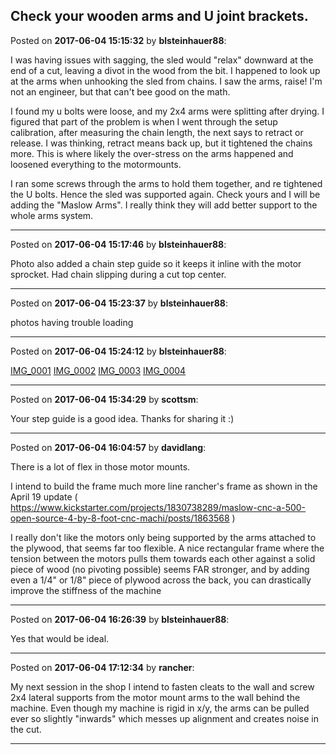 ## Check your wooden arms and U joint brackets.
Posted on **2017-06-04 15:15:32** by **blsteinhauer88**:

I was having issues with sagging, the sled would "relax" downward at the end of a cut, leaving a divot in the wood from the bit.  I happened to look up at the arms when unhooking the sled from chains.  I saw the arms, raise!   I'm not an engineer, but that can't bee good on the math.  



I found my u bolts were loose, and my 2x4 arms were splitting after drying.  I figured that part of the problem is when I went through the setup calibration, after measuring the chain length, the next says to retract or release.  I was thinking, retract means back up, but it tightened the chains more.  This is where likely the over-stress on the arms happened and loosened everything to the motormounts.  



I ran some screws through the arms to hold them together, and re tightened the U bolts.  Hence the sled was supported again.  Check yours and I will be adding the "Maslow Arms".  I really think they will add better support to the whole arms system.

---

Posted on **2017-06-04 15:17:46** by **blsteinhauer88**:

Photo also added a chain step guide so it keeps it inline with the motor sprocket.  Had chain slipping during a cut top center.

---

Posted on **2017-06-04 15:23:37** by **blsteinhauer88**:

photos having trouble loading

---

Posted on **2017-06-04 15:24:12** by **blsteinhauer88**:

[IMG_0001](/images/p9/p9jj_img_0001.jpg.jpg) [IMG_0002](/images/w5/w5g4_img_0002.jpg.jpg) [IMG_0003](/images/rc/rc8q_img_0003.jpg.jpg) [IMG_0004](/images/sx/sxv2_img_0004.jpg.jpg)

---

Posted on **2017-06-04 15:34:29** by **scottsm**:

Your step guide is a good idea. Thanks for sharing it :)

---

Posted on **2017-06-04 16:04:57** by **davidlang**:

There is a lot of flex in those motor mounts.

I intend to build the frame much more line rancher's frame as shown in the April 19 update (  https://www.kickstarter.com/projects/1830738289/maslow-cnc-a-500-open-source-4-by-8-foot-cnc-machi/posts/1863568 )



I really don't like the motors only being supported by the arms attached to the plywood, that seems far too flexible. A nice rectangular frame where the tension between the motors pulls them towards each other against a solid piece of wood (no pivoting possible) seems FAR stronger, and by adding even a 1/4" or 1/8" piece of plywood across the back, you can drastically improve the stiffness of the machine

---

Posted on **2017-06-04 16:26:39** by **blsteinhauer88**:

Yes that would be ideal.

---

Posted on **2017-06-04 17:12:34** by **rancher**:

My next session in the shop I intend to fasten cleats to the wall and screw 2x4 lateral supports from the motor mount arms to the wall behind the machine.  Even though my machine is rigid in x/y, the arms can be pulled ever so slightly "inwards" which messes up alignment and creates noise in the cut.

---


